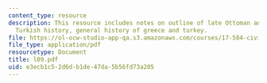 ```yaml
---
content_type: resource
description: This resource includes notes on outline of late Ottoman and republican
  Turkish history, general history of greece and turkey.
file: https://ol-ocw-studio-app-qa.s3.amazonaws.com/courses/17-584-civil-military-relations-spring-2003/e3ecb1c52d6db1de47da5b56fd73a205_l09.pdf
file_type: application/pdf
resourcetype: Document
title: l09.pdf
uid: e3ecb1c5-2d6d-b1de-47da-5b56fd73a205
---
```

